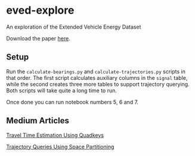 # eved-explore
An exploration of the Extended Vehicle Energy Dataset

Download the paper [here](https://arxiv.org/abs/2203.08630v1).

## Setup

Run the `calculate-bearings.py` and `calculate-trajectories.py`
scripts in that order. The first script calculates auxiliary columns
in the `signal` table, while the second creates three more tables
to support trajectory querying. Both scripts will take quite a long
time to run.

Once done you can run notebook numbers 5, 6 and 7.

## Medium Articles

[Travel Time Estimation Using Quadkeys](https://towardsdatascience.com/travel-time-estimation-using-quadkeys-ecf6d54823b4)

[Trajectory Queries Using Space Partitioning](https://medium.com/towards-data-science/trajectory-queries-using-space-partitioning-773167d4184e)
